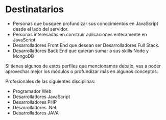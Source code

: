 # Destinatarios

* Personas que busquen profundizar sus conocimientos en JavaScript desde el lado del servidor.
* Personas interesadas en construir aplicaciones enteramente en JavaScript.
* Desarrolladores Front End que desean ser Desarrolladores Full Stack.
* Desarrolladores Back End que quieran sumar a sus skills Node y MongoDB

Si tienes algunos de estos perfiles que mencionamos debajo, vas a poder aprovechar mejor los módulos o profundizar más en algunos conceptos.

Profesionales de las siguientes disciplinas:

* Programador Web
* Desarrolladores JavaScript
* Desarrolladores PHP
* Desarrolladores .Net
* Desarrolladores JAVA
